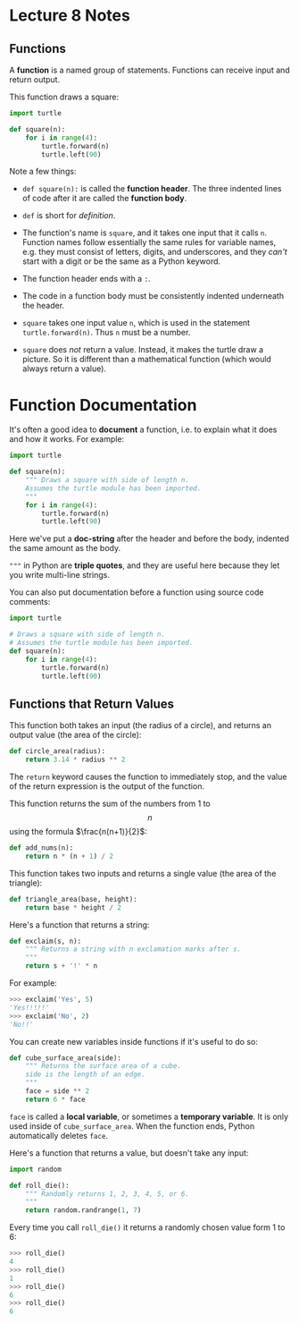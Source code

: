 # Lecture 8 Notes

## Functions

A **function** is a named group of statements. Functions can receive input and
return output.

This function draws a square:

```python
import turtle

def square(n):
	for i in range(4):
		turtle.forward(n)
		turtle.left(90)
```

Note a few things:

- `def square(n):` is called the **function header**. The three indented lines
  of code after it are called the **function body**.

- `def` is short for *definition*.

- The function's name is `square`, and it takes one input that it calls `n`.
  Function names follow essentially the same rules for variable names, e.g.
  they must consist of letters, digits, and underscores, and they *can't*
  start with a digit or be the same as a Python keyword.

- The function header ends with a `:`.

- The code in a function body must be consistently indented underneath the
  header.

- `square` takes one input value `n`, which is used in the statement
  `turtle.forward(n)`. Thus `n` must be a number.

- `square` does *not* return a value. Instead, it makes the turtle draw a
  picture. So it is different than a mathematical function (which would always
  return a value).


# Function Documentation

It's often a good idea to **document** a function, i.e. to explain what it
does and how it works. For example:

```python
import turtle

def square(n):
    """ Draws a square with side of length n.
    Assumes the turtle module has been imported.
    """
	for i in range(4):
		turtle.forward(n)
		turtle.left(90)
```

Here we've put a **doc-string** after the header and before the body, indented
the same amount as the body.

`"""` in Python are **triple quotes**, and they are useful here because they
let you write multi-line strings.

You can also put documentation before a function using source code comments:

```python
import turtle

# Draws a square with side of length n.
# Assumes the turtle module has been imported.
def square(n):
	for i in range(4):
		turtle.forward(n)
		turtle.left(90)
```

## Functions that Return Values

This function both takes an input (the radius of a circle), and returns an
output value (the area of the circle):

```python
def circle_area(radius):
	return 3.14 * radius ** 2
```

The `return` keyword causes the function to immediately stop, and the value of
the return expression is the output of the function.

This function returns the sum of the numbers from 1 to $$n$$ using the formula
$\frac{n(n+1)}{2}$:

```python
def add_nums(n):
	return n * (n + 1) / 2
```

This function takes two inputs and returns a single value (the area of the
triangle):

```python
def triangle_area(base, height):
	return base * height / 2
```

Here's a function that returns a string:

```python
def exclaim(s, n):
	""" Returns a string with n exclamation marks after s.
	"""
	return s + '!' * n
```

For example:

```python
>>> exclaim('Yes', 5)
'Yes!!!!!'
>>> exclaim('No', 2)
'No!!'
```

You can create new variables inside functions if it's useful to do so:

```python
def cube_surface_area(side):
	""" Returns the surface area of a cube.
	side is the length of an edge.
	"""
	face = side ** 2
	return 6 * face
```

`face` is called a **local variable**, or sometimes a **temporary variable**.
It is only used inside of `cube_surface_area`. When the function ends, Python
automatically deletes `face`.

Here's a function that returns a value, but doesn't take any input:

```python
import random

def roll_die():
	""" Randomly returns 1, 2, 3, 4, 5, or 6.
	"""
	return random.randrange(1, 7)
```

Every time you call `roll_die()` it returns a randomly chosen value form 1 to
6:

```python
>>> roll_die()
4
>>> roll_die()
1
>>> roll_die()
6
>>> roll_die()
6
```
